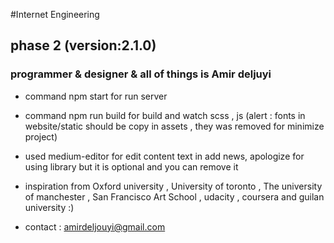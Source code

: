 #Internet Engineering
## phase 2 (version:2.1.0)
### programmer & designer & all of things is Amir deljuyi

- command npm start for run server
- command npm run build for build and watch scss , js (alert : fonts in website/static should be copy in assets , they was removed for minimize project)
- used medium-editor for edit content text in add news, apologize for using library but it is optional and you can remove it

- inspiration from Oxford university , University of toronto , The university of manchester , San Francisco Art School , udacity , coursera and guilan university :)
- contact : amirdeljouyi@gmail.com
